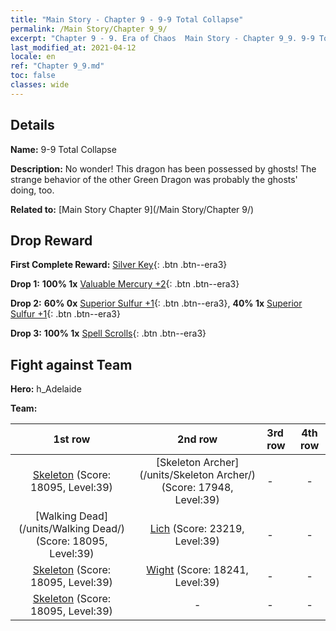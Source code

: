 ```yaml
---
title: "Main Story - Chapter 9 - 9-9 Total Collapse"
permalink: /Main Story/Chapter 9_9/
excerpt: "Chapter 9 - 9. Era of Chaos  Main Story - Chapter 9_9. 9-9 Total Collapse"
last_modified_at: 2021-04-12
locale: en
ref: "Chapter 9_9.md"
toc: false
classes: wide
---
```


## Details

 **Name:** 9-9 Total Collapse

 **Description:** No wonder! This dragon has been possessed by ghosts! The strange behavior of the other Green Dragon was probably the ghosts' doing, too.

 **Related to:** [Main Story Chapter 9](/Main Story/Chapter 9/)

## Drop Reward

 **First Complete Reward:** [Silver Key](/Items/con_693/){: .btn .btn--era3}

 **Drop 1:** **100% 1x** [Valuable Mercury +2](/Items/mat_28/){: .btn .btn--era3}

 **Drop 2:** **60% 0x** [Superior Sulfur +1](/Items/mat_22/){: .btn .btn--era3}, **40% 1x** [Superior Sulfur +1](/Items/mat_22/){: .btn .btn--era3}

 **Drop 3:** **100% 1x** [Spell Scrolls](/Items/con_694/){: .btn .btn--era3}


## Fight against Team
 **Hero:** h_Adelaide

 **Team:**


  | 1st row | 2nd row | 3rd row | 4th row |
  |:----:|:----:|:----|:----:|
  | [Skeleton](/units/Skeleton/) (Score: 18095, Level:39)  | [Skeleton Archer](/units/Skeleton Archer/) (Score: 17948, Level:39)  | - | - |
  | [Walking Dead](/units/Walking Dead/) (Score: 18095, Level:39)  | [Lich](/units/Lich/) (Score: 23219, Level:39)  | - | - |
  | [Skeleton](/units/Skeleton/) (Score: 18095, Level:39)  | [Wight](/units/Wight/) (Score: 18241, Level:39)  | - | - |
  | [Skeleton](/units/Skeleton/) (Score: 18095, Level:39)  | - | - | - |


